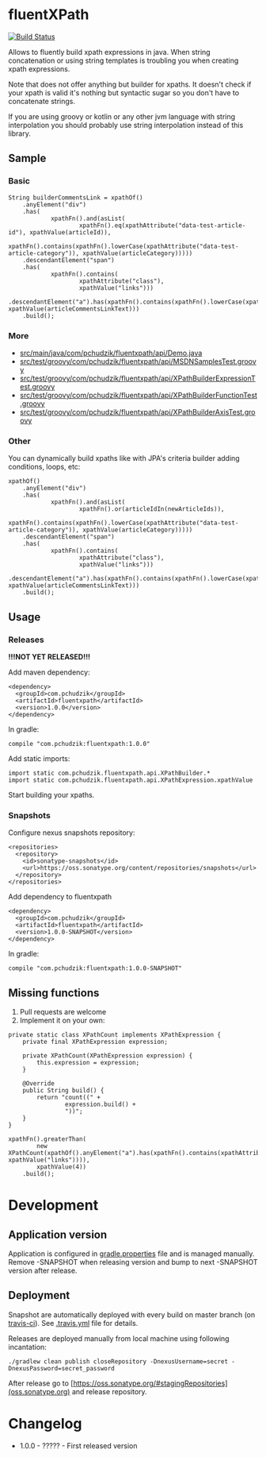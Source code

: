 # fluentXPath

[![Build Status](https://travis-ci.org/pchudzik/fluentxpath.svg?branch=master)](https://travis-ci.org/pchudzik/fluentxpath)

Allows to fluently build xpath expressions in java. When string concatenation or using string
templates is troubling you when creating xpath expressions.

Note that does not offer anything but builder for xpaths. It doesn't check if your xpath is valid
it's nothing but syntactic sugar so you don't have to concatenate strings.

If you are using groovy or kotlin or any other jvm language with string interpolation you should
probably use string interpolation instead of this library.

## Sample

### Basic

```
String builderCommentsLink = xpathOf()
    .anyElement("div")
    .has(
            xpathFn().and(asList(
                    xpathFn().eq(xpathAttribute("data-test-article-id"), xpathValue(articleId)),
                    xpathFn().contains(xpathFn().lowerCase(xpathAttribute("data-test-article-category")), xpathValue(articleCategory)))))
    .descendantElement("span")
    .has(
            xpathFn().contains(
                    xpathAttribute("class"),
                    xpathValue("links")))
    .descendantElement("a").has(xpathFn().contains(xpathFn().lowerCase(xpathFn().text()), xpathValue(articleCommentsLinkText)))
    .build();
```

### More

* [src/main/java/com/pchudzik/fluentxpath/api/Demo.java](src/main/java/com/pchudzik/fluentxpath/api/Demo.java)
* [src/test/groovy/com/pchudzik/fluentxpath/api/MSDNSamplesTest.groovy](src/test/groovy/com/pchudzik/fluentxpath/api/MSDNSamplesTest.groovy)
* [src/test/groovy/com/pchudzik/fluentxpath/api/XPathBuilderExpressionTest.groovy](src/test/groovy/com/pchudzik/fluentxpath/api/XPathBuilderExpressionTest.groovy)
* [src/test/groovy/com/pchudzik/fluentxpath/api/XPathBuilderFunctionTest.groovy](src/test/groovy/com/pchudzik/fluentxpath/api/XPathBuilderFunctionTest.groovy)
* [src/test/groovy/com/pchudzik/fluentxpath/api/XPathBuilderAxisTest.groovy](src/test/groovy/com/pchudzik/fluentxpath/api/XPathBuilderAxisTest.groovy)

### Other

You can dynamically build xpaths like with JPA's criteria builder adding conditions, loops, etc:
```
xpathOf()
    .anyElement("div")
    .has(
            xpathFn().and(asList(
                    xpathFn().or(articleIdIn(newArticleIds)),
                    xpathFn().contains(xpathFn().lowerCase(xpathAttribute("data-test-article-category")), xpathValue(articleCategory)))))
    .descendantElement("span")
    .has(
            xpathFn().contains(
                    xpathAttribute("class"),
                    xpathValue("links")))
    .descendantElement("a").has(xpathFn().contains(xpathFn().lowerCase(xpathFn().text()), xpathValue(articleCommentsLinkText)))
    .build();
```


## Usage

### Releases

**!!!NOT YET RELEASED!!!**

Add maven dependency:

```
<dependency>
  <groupId>com.pchudzik</groupId>
  <artifactId>fluentxpath</artifactId>
  <version>1.0.0</version>
</dependency>
```

In gradle:

```
compile "com.pchudzik:fluentxpath:1.0.0"
```

Add static imports:

```
import static com.pchudzik.fluentxpath.api.XPathBuilder.*
import static com.pchudzik.fluentxpath.api.XPathExpression.xpathValue
``` 

Start building your xpaths.

### Snapshots

Configure nexus snapshots repository:

```
<repositories>
  <repository>
    <id>sonatype-snapshots</id>
    <url>https://oss.sonatype.org/content/repositories/snapshots</url>
  </repository>
</repositories>
```

Add dependency to fluentxpath

```
<dependency>
  <groupId>com.pchudzik</groupId>
  <artifactId>fluentxpath</artifactId>
  <version>1.0.0-SNAPSHOT</version>
</dependency>
```

In gradle:

```
compile "com.pchudzik:fluentxpath:1.0.0-SNAPSHOT"
```

## Missing functions

1. Pull requests are welcome
1. Implement it on your own:
```
private static class XPathCount implements XPathExpression {
    private final XPathExpression expression;

    private XPathCount(XPathExpression expression) {
        this.expression = expression;
    }

    @Override
    public String build() {
        return "count((" +
                expression.build() +
                "))";
    }
}

xpathFn().greaterThan(
        new XPathCount(xpathOf().anyElement("a").has(xpathFn().contains(xpathAttribute("class"), xpathValue("links")))),
        xpathValue(4))
    .build();
``` 

# Development

## Application version

Application is configured in [gradle.properties](gradle.properties) file and is managed manually.
Remove -SNAPSHOT when releasing version and bump to next -SNAPSHOT version after release.

## Deployment

Snapshot are automatically deployed with every build on master branch (on
[travis-ci](https://travis-ci.org/pchudzik/fluentxpath)). See [.travis.yml](.travis.yml) file for
details.

Releases are deployed manually from local machine using following incantation:

```./gradlew clean publish closeRepository -DnexusUsername=secret -DnexusPassword=secret_password```

After release go to [https://oss.sonatype.org/#stagingRepositories](oss.sonatype.org) and release
repository.

# Changelog

* 1.0.0 - ????? - First released version